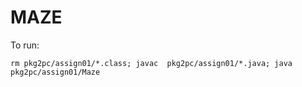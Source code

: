 # MAZE
To run:

```
rm pkg2pc/assign01/*.class; javac  pkg2pc/assign01/*.java; java pkg2pc/assign01/Maze
```


